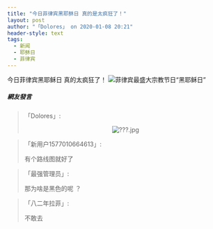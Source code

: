 ```yaml
---
title: "今日菲律宾黑耶稣日 真的是太疯狂了！"
layout: post
author: "「Dolores」 on 2020-01-08 20:21"
header-style: text
tags:
  - 新闻
  - 耶稣日
  - 菲律宾
---
```


今日菲律宾黑耶稣日 真的太疯狂了！
<img src="http://images.feileyuan.com/images/ueditor/202001082021000013.png" title="菲律宾最盛大宗教节日“黑耶稣日”" alt="菲律宾最盛大宗教节日“黑耶稣日”" style="text-align: center; white-space: normal;">

##### 網友發言 
> 「Dolores」:
> <p style="text-align: center;"><img src="http://images.feileyuan.com/images/ueditor/202001082021000043.jpg" title="???.jpg" alt="???.jpg"></p>

> 「新用户1577010664613」:
> <p>有个路线图就好了</p>

> 「最强管理员」:
> <p>那为啥是黑色的呢 ？</p>

> 「八二年拉菲」:
> <p>不敢去</p>


